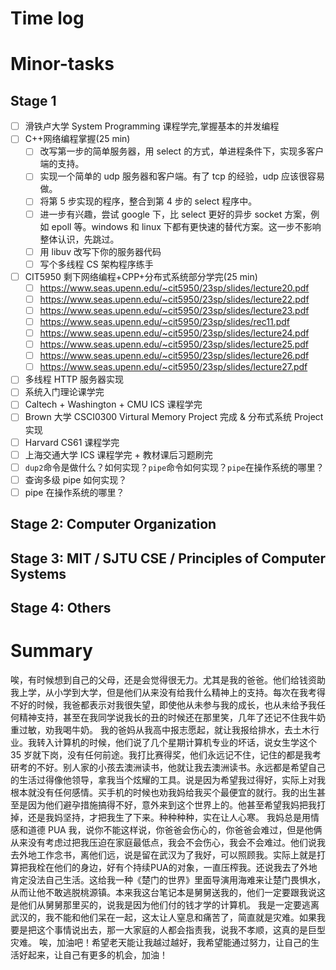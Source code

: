 # Time log

# Minor-tasks

## Stage 1

- [ ] 滑铁卢大学 System Programming 课程学完,掌握基本的并发编程
- [ ] C++网络编程掌握(25 min)
  - [ ] 改写第一步的简单服务器，用 select 的方式，单进程条件下，实现多客户端的支持。
  - [ ] 实现一个简单的 udp 服务器和客户端。有了 tcp 的经验，udp 应该很容易做。
  - [ ] 将第 5 步实现的程序，整合到第 4 步的 select 程序中。
  - [ ] 进一步有兴趣，尝试 google 下，比 select 更好的异步 socket 方案，例如 epoll 等。windows 和 linux 下都有更快速的替代方案。这一步不影响整体认识，先跳过。
  - [ ] 用 libuv 改写下你的服务器代码
  - [ ] 写个多线程 CS 架构程序练手
- [ ] CIT5950 剩下网络编程+CPP+分布式系统部分学完(25 min)
  - [ ] https://www.seas.upenn.edu/~cit5950/23sp/slides/lecture20.pdf
  - [ ] https://www.seas.upenn.edu/~cit5950/23sp/slides/lecture22.pdf
  - [ ] https://www.seas.upenn.edu/~cit5950/23sp/slides/lecture23.pdf
  - [ ] https://www.seas.upenn.edu/~cit5950/23sp/slides/rec11.pdf
  - [ ] https://www.seas.upenn.edu/~cit5950/23sp/slides/lecture24.pdf
  - [ ] https://www.seas.upenn.edu/~cit5950/23sp/slides/lecture25.pdf
  - [ ] https://www.seas.upenn.edu/~cit5950/23sp/slides/lecture26.pdf
  - [ ] https://www.seas.upenn.edu/~cit5950/23sp/slides/lecture27.pdf
- [ ] 多线程 HTTP 服务器实现
- [ ] 系统入门理论课学完
- [ ] Caltech + Washington + CMU ICS 课程学完
- [ ] Brown 大学 CSCI0300 Virtural Memory Project 完成 & 分布式系统 Project 实现
- [ ] Harvard CS61 课程学完
- [ ] 上海交通大学 ICS 课程学完 + 教材课后习题刷完
- [ ] `dup2`命令是做什么？如何实现？`pipe`命令如何实现？`pipe`在操作系统的哪里？
- [ ] 查询多级 pipe 如何实现？
- [ ] pipe 在操作系统的哪里？

## Stage 2: Computer Organization

## Stage 3: MIT / SJTU CSE / Principles of Computer Systems

## Stage 4: Others

# Summary

唉，有时候想到自己的父母，还是会觉得很无力。尤其是我的爸爸。他们给钱资助我上学，从小学到大学，但是他们从来没有给我什么精神上的支持。每次在我考得不好的时候，我爸都表示对我很失望，即使他从未参与我的成长，也从未给予我任何精神支持，甚至在我同学说我长的丑的时候还在那里笑，几年了还记不住我牛奶重过敏，劝我喝牛奶。
我的爸妈从我高中报志愿起，就让我报给排水，去土木行业。我转入计算机的时候，他们说了几个星期计算机专业的坏话，说女生学这个 35 岁就下岗，没有任何前途。我打比赛得奖，他们永远记不住，记住的都是我考研考的不好。别人家的小孩去澳洲读书，他就让我去澳洲读书。永远都是希望自己的生活过得像他领导，拿我当个炫耀的工具。说是因为希望我过得好，实际上对我根本就没有任何感情。买手机的时候也劝我妈给我买个最便宜的就行。我的出生甚至是因为他们避孕措施搞得不好，意外来到这个世界上的。他甚至希望我妈把我打掉，还是我妈坚持，才把我生了下来。种种种种，实在让人心寒。
我妈总是用情感和道德 PUA 我，说你不能这样说，你爸爸会伤心的，你爸爸会难过，但是他俩从来没有考虑过把我压迫在家庭最低点，我会不会伤心，我会不会难过。他们说我去外地工作念书，离他们远，说是留在武汉为了我好，可以照顾我。实际上就是打算把我栓在他们的身边，好有个持续PUA的对象，一直压榨我。还说我去了外地肯定没法自己生活。这给我一种《楚门的世界》里面导演用海难来让楚门畏惧水，从而让他不敢逃脱桃源镇。本来我这台笔记本是舅舅送我的，他们一定要跟我说这是他们从舅舅那里买的，说我是因为他们付的钱才学的计算机。
我是一定要逃离武汉的，我不能和他们呆在一起，这太让人窒息和痛苦了，简直就是灾难。如果我要是把这个事情说出去，那一大家庭的人都会指责我，说我不孝顺，这真的是巨型灾难。
唉，加油吧！希望老天能让我越过越好，我希望能通过努力，让自己的生活好起来，让自己有更多的机会，加油！
